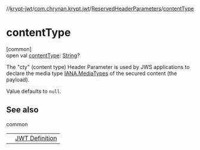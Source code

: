 //[krypt-jwt](../../../index.md)/[com.chrynan.krypt.jwt](../index.md)/[ReservedHeaderParameters](index.md)/[contentType](content-type.md)

# contentType

[common]\
open val [contentType](content-type.md): [String](https://kotlinlang.org/api/latest/jvm/stdlib/kotlin/-string/index.html)?

The &quot;cty&quot; (content type) Header Parameter is used by JWS applications to declare the media type [IANA.MediaTypes](https://datatracker.ietf.org/doc/html/rfc7515#ref-IANA.MediaTypes) of the secured content (the payload).

Value defaults to `null`.

## See also

common

| | |
|---|---|
|  | [JWT Definition](https://datatracker.ietf.org/doc/html/rfc7519#section-5.2) |
